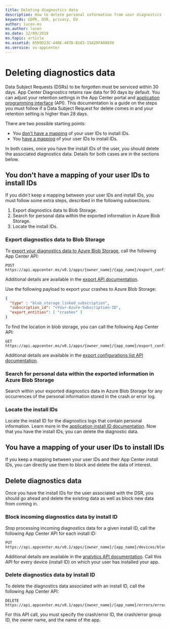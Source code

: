 ```yaml
---
title: Deleting diagnostics data
description: How to delete personal information from user diagnostics
keywords: GDPR, DSR, privacy, EU
author: lucen-ms
ms.author: lucen
ms.date: 12/09/2019
ms.topic: article
ms.assetid: 65D9D23C-440E-467D-B183-15A29FA08830
ms.service: vs-appcenter
---
```


# Deleting diagnostics data

Data Subject Requests (DSRs) to be forgotten must be serviced within 30 days. App Center Diagnostics retains raw data for 90 days by default. You can adjust your retention settings in the App Center portal and [application programming interface](../api-docs/index.md) (API).
This documentation is a guide on the steps you must follow if a Data Subject Request for delete comes in and your retention setting is higher than 28 days.

There are two possible starting points:

- You [don't have a mapping](#you-have-a-mapping-of-your-user-ids-to-install-ids) of your user IDs to install IDs.
- You [have a mapping](#you-have-a-mapping-of-your-user-ids-to-install-ids) of your user IDs to install IDs.

In both cases, once you have the install IDs of the user, you should delete the associated diagnostics data. Details for both cases are in the sections below.

## You don't have a mapping of your user IDs to install IDs

If you didn't keep a mapping between your user IDs and install IDs, you must follow some extra steps, described in the following subsections.

1. Export diagnostics data to Blob Storage.
2. Search for personal data within the exported information in Azure Blob Storage.
3. Locate the install IDs.

### Export diagnostics data to Blob Storage

To [export your diagnostics data to Azure Blob Storage](../analytics/export.md), call the following App Center API:

```text
POST https://api.appcenter.ms/v0.1/apps/{owner_name}/{app_name}/export_configurations
```

Additional details are available in the [export API documentation](https://openapi.appcenter.ms/#/export/ExportConfigurations_Create).

Use the following payload to export your crashes to Azure Blob Storage:

```json
{
  "type" : "blob_storage_linked_subscription",
  "subscription_id": "<Your-Azure-Subscription-ID",
  "export_entities": [ "crashes" ]
}
```

To find the location in blob storage, you can call the following App Center API:

```text
GET https://api.appcenter.ms/v0.1/apps/{owner_name}/{app_name}/export_configurations
```

Additional details are available in the [export configurations list API documentation](https://openapi.appcenter.ms/#/export/ExportConfigurations_List).

### Search for personal data within the exported information in Azure Blob Storage

Search within your exported diagnostics data in Azure Blob Storage for any occurrences of the personal information stored in the crash or error log.

### Locate the install IDs

Locate the install ID for the diagnostics logs that contain personal information. Learn more in the [application install ID documentation](install-id.md). Now that you have the install IDs, you can delete the diagnostic data.

## You have a mapping of your user IDs to install IDs

If you keep a mapping between your user IDs and their App Center install IDs, you can directly use them to block and delete the data of interest.

## Delete diagnostics data

Once you have the install IDs for the user associated with the DSR, you should go ahead and delete the existing data as well as block new data from coming in.

### Block incoming diagnostics data by install ID

Stop processing incoming diagnostics data for a given install ID, call the following App Center API for each install ID:

```text
PUT https://api.appcenter.ms/v0.1/apps/{owner_name}/{app_name}/devices/block_logs/{install_id}
```

Additional details are available in the [analytics API documentation](https://openapi.appcenter.ms/#/analytics/Devices_BlockLogs). Call this API for every device (install ID) on which your user has installed your app.

### Delete diagnostics data by install ID

To delete the diagnostics data associated with an install ID, call the following App Center API:

```text
DELETE https://api.appcenter.ms/v0.1/apps/{owner_name}/{app_name}/errors/errorGroups/{errorGroupId}/errors/{errorId}
```

For this API call, you must specify the crash/error ID, the crash/error group ID, the owner name, and the name of the app.

